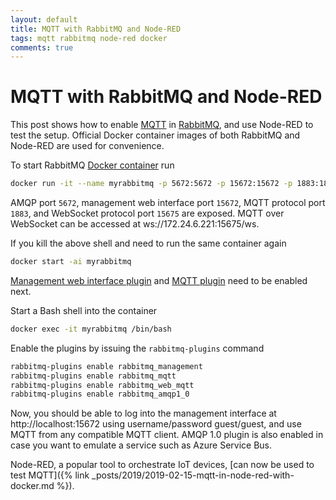 ```yaml
---
layout: default
title: MQTT with RabbitMQ and Node-RED
tags: mqtt rabbitmq node-red docker
comments: true
---
```

# MQTT with RabbitMQ and Node-RED

This post shows how to enable [MQTT](http://docs.oasis-open.org/mqtt/mqtt/v3.1.1/os/mqtt-v3.1.1-os.html) in [RabbitMQ](https://www.rabbitmq.com), and use Node-RED to test the setup. Official Docker container images of both RabbitMQ and Node-RED are used for convenience.

To start RabbitMQ [Docker container](https://github.com/docker-library/docs/tree/master/rabbitmq) run

```bash
docker run -it --name myrabbitmq -p 5672:5672 -p 15672:15672 -p 1883:1883 -p 15675:15675 rabbitmq:3
```

AMQP port `5672`, management web interface port `15672`, MQTT protocol port `1883`, and WebSocket protocol port `15675` are exposed. MQTT over WebSocket can be accessed at ws://172.24.6.221:15675/ws.

If you kill the above shell and need to run the same container again

```bash
docker start -ai myrabbitmq
```

[Management web interface plugin](https://www.rabbitmq.com/management.html) and [MQTT plugin](https://www.rabbitmq.com/mqtt.html) need to be enabled next.

Start a Bash shell into the container

```bash
docker exec -it myrabbitmq /bin/bash
```

Enable the plugins by issuing the `rabbitmq-plugins` command

```bash
rabbitmq-plugins enable rabbitmq_management
rabbitmq-plugins enable rabbitmq_mqtt
rabbitmq-plugins enable rabbitmq_web_mqtt
rabbitmq-plugins enable rabbitmq_amqp1_0
```

Now, you should be able to log into the management interface at http://localhost:15672 using username/password guest/guest, and use MQTT from any compatible MQTT client. AMQP 1.0 plugin is also enabled in case you want to emulate a service such as Azure Service Bus.

Node-RED, a popular tool to orchestrate IoT devices, [can now be used to test MQTT]({% link _posts/2019/2019-02-15-mqtt-in-node-red-with-docker.md %}).
